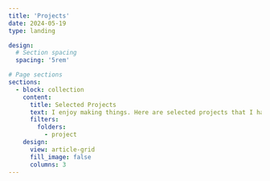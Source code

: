 ```yaml
---
title: 'Projects'
date: 2024-05-19
type: landing

design:
  # Section spacing
  spacing: '5rem'

# Page sections
sections:
  - block: collection
    content:
      title: Selected Projects
      text: I enjoy making things. Here are selected projects that I have worked on over the years.
      filters:
        folders:
          - project
    design:
      view: article-grid
      fill_image: false
      columns: 3
---
```

